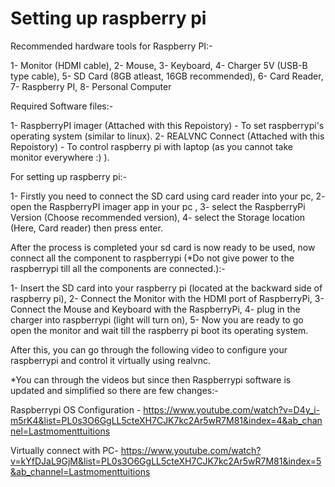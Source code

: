 # Setting up raspberry pi

Recommended hardware tools for Raspberry PI:-

1- Monitor (HDMI cable),
2- Mouse,
3- Keyboard,
4- Charger 5V (USB-B type cable),
5- SD Card (8GB atleast, 16GB recommended),
6- Card Reader,
7- Raspberry PI,
8- Personal Computer

Required Software files:-

1- RaspberryPI imager (Attached with this Repoistory) - To set raspberrypi's operating system (similar to linux).
2- REALVNC Connect (Attached with this Repoistory) - To control raspberry pi with laptop (as you cannot take monitor everywhere :) ).

For setting up raspberry pi:-

1- Firstly you need to connect the SD card using card reader into your pc,
2- open the RaspberryPI imager app in your pc ,
3- select the RaspberryPi Version (Choose recommended version),
4- select the Storage location (Here, Card reader) then press enter.

After the process is completed your sd card is now ready to be used, now connect all the component to raspberrypi (*Do not give power to the raspberrypi till all the components are connected.):-

1- Insert the SD card into your raspberry pi (located at the backward side of raspberry pi),
2- Connect the Monitor with the HDMI port of RaspberryPi,
3- Connect the Mouse and Keyboard with the RaspberryPi,
4- plug in the charger into raspberrypi (light will turn on),
5- Now you are ready to go open the monitor and wait till the raspberry pi boot its operating system.

After this, you can go through the following video to configure your raspberrypi and control it virtually using realvnc.

*You can through the videos but since then Raspberrypi software is updated and simplified so there are few changes:- 

Raspberrypi OS Configuration - https://www.youtube.com/watch?v=D4y_i-m5rK4&list=PL0s3O6GgLL5cteXH7CJK7kc2Ar5wR7M81&index=4&ab_channel=Lastmomenttuitions

Virtually connect with PC- https://www.youtube.com/watch?v=kYfDJaL9GjM&list=PL0s3O6GgLL5cteXH7CJK7kc2Ar5wR7M81&index=5&ab_channel=Lastmomenttuitions

